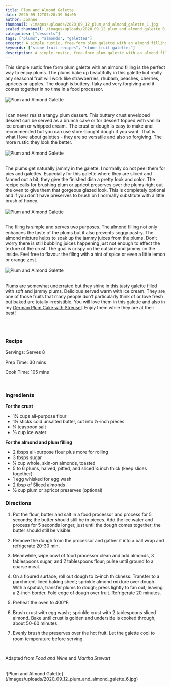 ```yaml
---
title: Plum and Almond Galette
date: 2020-09-12T07:28:39-04:00
author: Joanne
thumbnail: /images/uploads/2020_09_12_plum_and_almond_galette_1.jpg
scaled_thumbnail: /images/uploads/2020_09_12_plum_and_almond_galette_0.jpg
categories: ["desserts"]
tags: ["plums", "almonds", "galettes"]
excerpt: A simple rustic, free-form plum galette with an almond filling 
keywords: ["stone fruit recipes", "stone fruit galettes"]
description: A simple rustic, free-form plum galette with an almond filling 
---
```


This simple rustic free form plum galette with an almond filling is the perfect way to enjoy plums. The plums bake up beautifully in this galette but really any seasonal fruit will work like strawberries, rhubarb, peaches, cherries, apricots or apples. The dough is buttery, flaky and very forgiving and it comes together in no time in a food processor. 
</br>
</br>
![Plum and Almond Galette](/images/uploads/2020_09_12_plum_and_almond_galette_2.jpg)
</br>
</br>

I can never resist a tangy plum dessert. This buttery crust enveloped dessert can be served as a brunch cake or for dessert topped with vanilla ice cream or whipped cream.  The crust or dough is easy to make and recommended but you can use store-bought dough if you want. That is what I love about galettes - they are so versatile and also so forgiving. The more rustic they look the better.  
</br>
</br>
![Plum and Almond Galette](/images/uploads/2020_09_12_plum_and_almond_galette_3.jpg)
</br>
</br>

The plums get naturally jammy in the galette. I normally do not peel them for pies and galettes. Especially for this galette where they are sliced and fanned out a bit; they give the finished dish a pretty look and color. The recipe calls for brushing plum or apricot preserves over the plums right out the oven to give them that gorgeous glazed look. This is completely optional and if you don’t have preserves to brush on I normally substitute with a little brush of honey. 
</br>
</br>
![Plum and Almond Galette](/images/uploads/2020_09_12_plum_and_almond_galette_4.jpg)
</br>
</br>

The filing is simple and serves two purposes. The almond filling not only enhances the taste of the plums but it also prevents soggy pastry. The almond mixture helps to soak up the jammy juices from the plums. Don’t worry there is still bubbling juices happening just not enough to effect the texture of the crust. The goal is crispy on the outside and jammy on the inside. Feel free to flavour the filing with a hint of spice or even a little lemon or orange zest.  
</br>
</br>
![Plum and Almond Galette](/images/uploads/2020_09_12_plum_and_almond_galette_5.jpg)
</br>
</br>

Plums are somewhat underrated but they shine in this tasty galette filled with soft and jammy plums. Delicious served warm with ice cream. They are one of those fruits that many people don’t particularly think of or love fresh but baked are totally irresistible. You will love them in this galette and also in my [German Plum Cake with Streusel](https://www.oliveandmango.com/german-plum-cake-with-streusel-pflaumenkuchen/). Enjoy them while they are at their best! 

</br>
</br>
<!--{{< youtube yTFHPgs2E64 >}}
</br>
</br>-->

### Recipe

Servings: <span itemprop="recipeYield">Serves 8

Prep Time: <meta itemprop="prepTime" content="PT30M">30 mins  

Cook Time: <meta itemprop="cookTime" content="PT105M">105 mins
  
</br>

### Ingredients

__For the crust__

* <span itemprop="recipeIngredient">1&frac12; cups all-purpose flour</span>
* <span itemprop="recipeIngredient">1&frac12; sticks cold unsalted butter, cut into &frac12;-inch pieces</span>
* <span itemprop="recipeIngredient">&frac14; teaspoon salt</span>
* <span itemprop="recipeIngredient">&frac13; cup ice water</span>

__For the almond and plum filling__

* <span itemprop="recipeIngredient">2 tbsps all-purpose flour plus more for rolling</span>
* <span itemprop="recipeIngredient">3 tbsps sugar</span>
* <span itemprop="recipeIngredient">&frac14; cup whole, skin-on almonds, toasted</span>
* <span itemprop="recipeIngredient">5 to 6 plums, halved, pitted, and sliced &frac14; inch thick (keep slices together)</span>
* <span itemprop="recipeIngredient">1 egg whisked for egg wash </span>
* <span itemprop="recipeIngredient">2 tbsp of Sliced almonds </span>
* <span itemprop="recipeIngredient">&frac12; cup plum or apricot preserves  (optional)</span>

### Directions

1. Put the flour, butter and salt in a food processor and process for 5 seconds; the butter should still be in pieces. Add the ice water and process for 5 seconds longer, just until the dough comes together; the butter should still be visible.

1. Remove the dough from the processor and gather it into a ball wrap and refrigerate 20-30 min. 

1. Meanwhile, wipe bowl of food processor clean and add almonds, 3 tablespoons sugar, and 2 tablespoons flour; pulse until ground to a coarse meal.

1. On a floured surface, roll out dough to &frac14;-inch thickness. Transfer to a parchment-lined baking sheet; sprinkle almond mixture over dough. With a spatula, transfer plums to dough; press lightly to fan out, leaving a 2-inch border. Fold edge of dough over fruit. Refrigerate 20 minutes. 

1. Preheat the oven to 400°F.

1. Brush crust with egg wash ; sprinkle crust with 2 tablespoons sliced almond. Bake until crust is golden and underside is cooked through, about 50-60 minutes.

1. Evenly brush the preserves over the hot fruit.  Let the galette cool to room temperature before serving.
</br>

Adapted from _Food and Wine_ and _Martha Stewart_

</br>
![Plum and Almond Galette](/images/uploads/2020_09_12_plum_and_almond_galette_6.jpg)